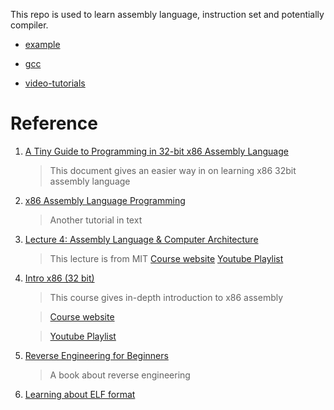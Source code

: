 This repo is used to learn assembly language, instruction set and potentially compiler.

- [example](./example/README.md)

- [gcc](./gcc.md)

- [video-tutorials](./video-tutorials.md)


# Reference

1. [A Tiny Guide to Programming in 32-bit x86 Assembly Language](https://www.cs.dartmouth.edu/~sergey/cs258/tiny-guide-to-x86-assembly.pdf)

    > This document gives an easier way in on learning x86 32bit assembly language

2. [x86 Assembly Language Programming](https://cs.lmu.edu/~ray/notes/x86assembly/)

    > Another tutorial in text

3. [Lecture 4: Assembly Language & Computer Architecture](https://www.youtube.com/watch?v=L1ung0wil9Y)

    > This lecture is from MIT
    > [Course website](https://ocw.mit.edu/courses/electrical-engineering-and-computer-science/6-172-performance-engineering-of-software-systems-fall-2018/)
    > [Youtube Playlist](https://www.youtube.com/playlist?list=PLUl4u3cNGP63VIBQVWguXxZZi0566y7Wf)

4. [Intro x86 (32 bit)](https://www.youtube.com/playlist?list=PL038BE01D3BAEFDB0)

    > This course gives in-depth introduction to x86 assembly

    > [Course website](https://opensecuritytraining.info/IntroX86.html)

    > [Youtube Playlist](https://www.youtube.com/playlist?list=PL038BE01D3BAEFDB0)



5. [Reverse Engineering for Beginners](https://doc.lagout.org/security/2014_RE_for_beginners.pdf)

    > A book about reverse engineering

6. [Learning about ELF format](https://github.com/xuyuji9000/linux-playground/blob/master/ELF_format/Readme.md)



